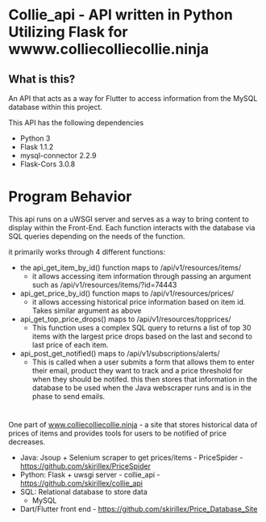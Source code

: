 # Collie_api - API written in Python Utilizing Flask for wwww.colliecolliecollie.ninja

## What is this?

An API that acts as a way for Flutter to access information from the MySQL database within this project. 

This API has the following dependencies

 * Python 3
 * Flask 1.1.2
 * mysql-connector 2.2.9
 * Flask-Cors 3.0.8

# Program Behavior

This api runs on a uWSGI server and serves as a way to bring content to display within the Front-End. 
Each function interacts with the database via SQL queries depending on the needs of the function.

it primarily works through 4 different functions:
 -  the api_get_item_by_id() function maps to /api/v1/resources/items/
    - it allows accessing item information through passing an argument such as /api/v1/resources/items/?id=74443
 - api_get_price_by_id() function maps to /api/v1/resources/prices/
    - it allows accessing historical price information based on item id. Takes similar argument as above
 - api_get_top_price_drops() maps to /api/v1/resources/topprices/
    - This function uses a complex SQL query to returns a list of top 30 items with the largest price drops based on the last and second to last price of each item.
 - api_post_get_notified() maps to /api/v1/subscriptions/alerts/
    - This is called when a user submits a form that allows them to enter their email, product they want to track and a price threshold for when they should be notifed. this then stores that information in the database to be used when the Java webscraper runs and is in the phase to send emails.


#

One part of www.colliecolliecollie.ninja - a site that stores historical data of prices of items and provides tools for users to be notified of price decreases.

* Java: Jsoup + Selenium scraper to get prices/items - PriceSpider - https://github.com/skirillex/PriceSpider
* Python: Flask + uwsgi server - collie_api - https://github.com/skirillex/collie_api
* SQL: Relational database to store data
  * MySQL
* Dart/Flutter front end - https://github.com/skirillex/Price_Database_Site

